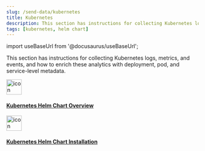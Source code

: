 ```yaml
---
slug: /send-data/kubernetes
title: Kubernetes
description: This section has instructions for collecting Kubernetes logs, metrics, and events, and how to enrich these analytics with deployment, pod, and service-level metadata.
tags: [kubernetes, helm chart]
---
```


import useBaseUrl from '@docusaurus/useBaseUrl';

This section has instructions for collecting Kubernetes logs, metrics, and events, and how to enrich these analytics with deployment, pod, and service-level metadata.

<div className="box-wrapper" >
<div className="box smallbox card">
  <div className="container">
  <a href="/docs/send-data/kubernetes/v4/helm-chart-overview"><img src={useBaseUrl('img/icons/operations/kubernetes.png')} alt="icon" width="40"/><h4>Kubernetes Helm Chart Overview</h4></a>
  </div>
</div>
<div className="box smallbox card">
  <div className="container">
  <a href="/docs/send-data/kubernetes/v4/install-helm-chart"><img src={useBaseUrl('img/icons/operations/kubernetes.png')} alt="icon" width="40"/><h4>Kubernetes Helm Chart Installation</h4></a>
  </div>
</div>
</div>
